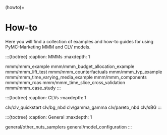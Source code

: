 (howto)=
# How-to

Here you will find a collection of examples and how-to guides for using PyMC-Marketing MMM and CLV models.

:::{toctree}
:caption: MMMs
:maxdepth: 1

mmm/mmm_example
mmm/mmm_budget_allocation_example
mmm/mmm_lift_test
mmm/mmm_counterfactuals
mmm/mmm_tvp_example
mmm/mmm_time_varying_media_example
mmm/mmm_components
mmm/mmm_roas
mmm/mmm_time_slice_cross_validation
mmm/mmm_case_study
:::

:::{toctree}
:caption: CLVs
:maxdepth: 1

clv/clv_quickstart
clv/bg_nbd
clv/gamma_gamma
clv/pareto_nbd
clv/sBG
:::

:::{toctree}
:caption: General
:maxdepth: 1

general/other_nuts_samplers
general/model_configuration
:::
